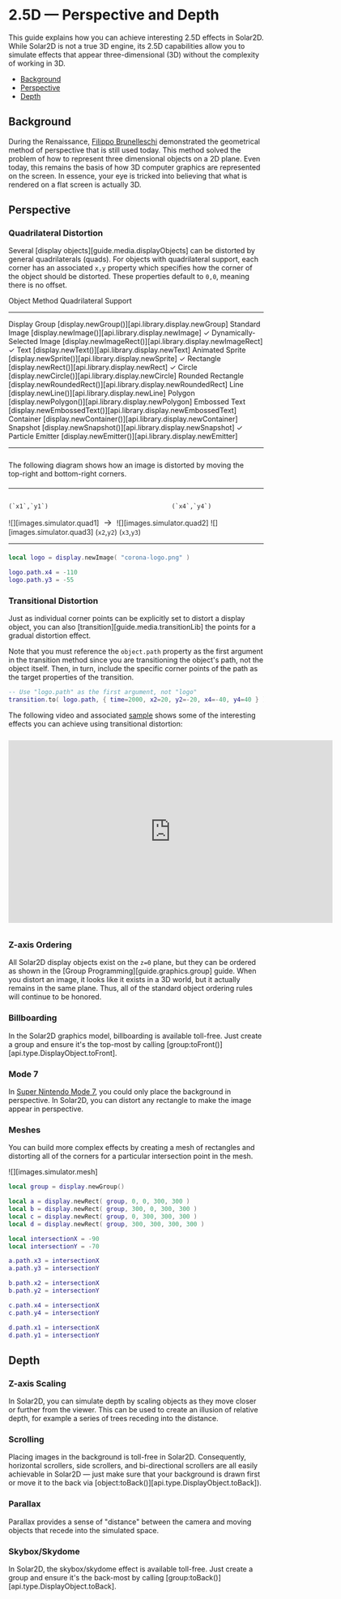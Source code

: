 # 2.5D — Perspective and Depth

This guide explains how you can achieve interesting 2.5D effects in Solar2D. While Solar2D is not a true 3D engine, its 2.5D capabilities allow you to simulate effects that appear <nobr>three-dimensional</nobr> (3D) without the complexity of working in 3D.

<div class="guides-toc">

* [Background](#background)
* [Perspective](#perspective)
* [Depth](#depth)

</div>


<a id="background"></a>

## Background

During the Renaissance, [Filippo Brunelleschi](https://en.wikipedia.org/wiki/Filippo_Brunelleschi#Invention_of_linear_perspective) demonstrated the geometrical method of perspective that is still used today. This method solved the problem of how to represent three dimensional objects on a 2D plane. Even today, this remains the basis of how 3D computer graphics are represented on the screen. In essence, your eye is tricked into believing that what is rendered on a flat screen is actually 3D.




<a id="perspective"></a>

## Perspective

### Quadrilateral Distortion

Several [display objects][guide.media.displayObjects] can be distorted by general quadrilaterals (quads). For objects with quadrilateral support, each corner has an associated `x,y` property which specifies how the corner of the object should be distorted. These properties default to `0,0`, meaning there is no offset.

<div class="inner-table" style="margin-bottom: 25px;">

Object							Method																  Quadrilateral Support
------------------------------	------------------------------------------------------------------	----------------------------
Display Group					[display.newGroup()][api.library.display.newGroup]
Standard Image					[display.newImage()][api.library.display.newImage]					  &#x2713;
Dynamically-Selected Image		[display.newImageRect()][api.library.display.newImageRect]			  &#x2713;
Text							[display.newText()][api.library.display.newText]
Animated Sprite					[display.newSprite()][api.library.display.newSprite]				  &#x2713;
Rectangle						[display.newRect()][api.library.display.newRect]					  &#x2713;
Circle							[display.newCircle()][api.library.display.newCircle]
Rounded Rectangle				[display.newRoundedRect()][api.library.display.newRoundedRect]
Line							[display.newLine()][api.library.display.newLine]
Polygon							[display.newPolygon()][api.library.display.newPolygon]
Embossed Text					[display.newEmbossedText()][api.library.display.newEmbossedText]
Container						[display.newContainer()][api.library.display.newContainer]
Snapshot						[display.newSnapshot()][api.library.display.newSnapshot]			  &#x2713;
Particle Emitter				[display.newEmitter()][api.library.display.newEmitter]
------------------------------	------------------------------------------------------------------	----------------------------

</div>

The following diagram shows how an image is distorted by moving the <nobr>top-right</nobr> and <nobr>bottom-right</nobr> corners.

<div class="float-right" style="float: none; margin: 20px 0px 20px 0px; color: #292929; vertical-align: middle;">

------------------------------	----------------------------------------------------------	------------------------------	--------------	------------------------------	--------------
																															   (`x1`,`y1`)									(`x4`,`y4`)
![][images.simulator.quad1]		<span style="font-size: 125%;">&nbsp;&rarr;&nbsp;</span>	![][images.simulator.quad2]						  ![][images.simulator.quad3]
																															   (`x2`,`y2`)									(`x3`,`y3`)
------------------------------	----------------------------------------------------------	------------------------------  --------------  ------------------------------	--------------

</div>

``````lua
local logo = display.newImage( "corona-logo.png" )

logo.path.x4 = -110
logo.path.y3 = -55
``````

### Transitional Distortion

Just as individual corner points can be explicitly set to distort a display object, you can also [transition][guide.media.transitionLib] the points for a gradual distortion effect.

Note that you must reference the `object.path` property as the first argument in the transition method since you are transitioning the object's path, not the object itself. Then, in turn, include the specific corner points of the path as the target properties of the transition.

``````lua
-- Use "logo.path" as the first argument, not "logo"
transition.to( logo.path, { time=2000, x2=20, y2=-20, x4=-40, y4=40 } )
``````

The following video and associated [sample](https://github.com/coronalabs/samples-coronasdk/tree/master/Graphics/Perspective) shows some of the interesting effects you can achieve using transitional distortion:

<iframe width="640" height="360" src="https://www.youtube.com/embed/qJsF1PsI5G8?rel=0" frameborder="0" allowfullscreen style="margin: 10px 0px;"></iframe>

### Z-axis Ordering

All Solar2D display objects exist on the `z=0` plane, but they can be ordered as shown in the [Group Programming][guide.graphics.group] guide. When you distort an image, it looks like it exists in a 3D world, but it actually remains in the same plane. Thus, all of the standard object ordering rules will continue to be honored.

### Billboarding

In the Solar2D graphics model, billboarding is available toll-free. Just create a group and ensure it's the top-most by calling [group:toFront()][api.type.DisplayObject.toFront].

### Mode 7

In [Super Nintendo Mode 7](https://en.wikipedia.org/wiki/Mode_7), you could only place the background in perspective. In Solar2D, you can distort any rectangle to make the image appear in perspective.

### Meshes

You can build more complex effects by creating a mesh of rectangles and distorting all of the corners for a particular intersection point in the mesh.

![][images.simulator.mesh]

``````lua
local group = display.newGroup()

local a = display.newRect( group, 0, 0, 300, 300 )
local b = display.newRect( group, 300, 0, 300, 300 )
local c = display.newRect( group, 0, 300, 300, 300 )
local d = display.newRect( group, 300, 300, 300, 300 )

local intersectionX = -90
local intersectionY = -70

a.path.x3 = intersectionX
a.path.y3 = intersectionY

b.path.x2 = intersectionX
b.path.y2 = intersectionY

c.path.x4 = intersectionX
c.path.y4 = intersectionY

d.path.x1 = intersectionX
d.path.y1 = intersectionY
``````




<a id="depth"></a>

## Depth

### Z-axis Scaling

In Solar2D, you can simulate depth by scaling objects as they move closer or further from the viewer. This can be used to create an illusion of relative depth, for example a series of trees receding into the distance.

### Scrolling

Placing images in the background is <nobr>toll-free</nobr> in Solar2D. Consequently, horizontal scrollers, side scrollers, and <nobr>bi-directional</nobr> scrollers are all easily achievable in Solar2D &mdash; just make sure that your background is drawn first or move it to the back via [object:toBack()][api.type.DisplayObject.toBack]).

### Parallax

Parallax provides a sense of "distance" between the camera and moving objects that recede into the simulated space.

### Skybox/Skydome

In Solar2D, the skybox/skydome effect is available <nobr>toll-free</nobr>. Just create a group and ensure it's the <nobr>back-most</nobr> by calling [group:toBack()][api.type.DisplayObject.toBack].
